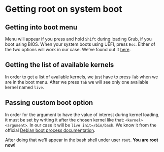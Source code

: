 # Getting root on system boot

## Getting into boot menu

Menu will appear if you press and hold `Shift` during loading Grub, if you boot using BIOS. When your system boots using UEFI, press `Esc`. Either of the two options will work in our case. We've found out it [here](https://askubuntu.com/questions/16042/how-to-get-to-the-grub-menu-at-boot-time).

## Getting the list of available kernels

In order to get a list of available kernels, we just have to press `Tab` when we are in the boot menu. After we press `Tab` we will see only one available kernel named `live`.

## Passing custom boot option

In order for the argument to have the value of interest during kernel loading, it must be set by writing it after the chosen kernel like that: `<kernel> <argument>`. In our case it will be `live init=/bin/bash`. We know it from the official [Debian boot process documentation](https://wiki.debian.org/BootProcess).

After doing that we'll appear in the bash shell under user `root`. **You are root now!**